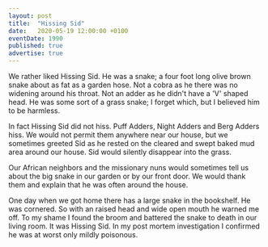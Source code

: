 ```yaml
---
layout: post
title:  "Hissing Sid"
date:   2020-05-19 12:00:00 +0100
eventDate: 1990
published: true
advertise: true
---
```


We rather liked Hissing Sid. He was a snake; a four foot long olive brown snake about as fat as a garden hose. Not a cobra as he there was no widening around his throat. Not an adder as he didn't have a 'V' shaped head. He was some sort of a grass snake; I forget which, but I believed him to be harmless.

In fact Hissing Sid did not hiss. Puff Adders, Night Adders and Berg Adders hiss. We would not permit them anywhere near our house, but we sometimes greeted Sid as he rested on the cleared and swept baked mud area around our house. Sid would silently disappear into the grass.

Our African neighbors and the missionary nuns would sometimes tell us about the big snake in our garden or by our front door. We would thank them and explain that he was often around the house. 

One day when we got home there has a large snake in the bookshelf. He was cornered. So with an raised head and wide open mouth he warned me off. To my shame I found the broom and battered the snake to death in our living room. It was Hissing Sid. In my post mortem investigation I confirmed he was at worst only mildly poisonous.
